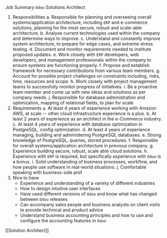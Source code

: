 Job Summary
`Odoo` Solutions Architect 
1. Responsibilities 
	a. Responsible for planning and overseeing overall systems/application architecture, including `ERP` and e-commerce solutions, planning for the most secure, robust and scale-able architecture.
	b. Analyse current technologies used within the company and determine ways to improve.
	c. Understand and constantly improve system architecture, to prepare for edge cases, and extreme stress testing.
	d. Document and monitor requirements needed to institute proposed updates.
	e. Work closely with `ERP` developers, web developers, and management professionals within the company to ensure systems are functioning properly.
	f. Propose and establish framework for necessary contributions from various team members.
	g. Account for possible project challenges on constraints including, risks, time, resources and scope.
	h. Work closely with project management teams to successfully monitor progress of initiatives.
	i. Be a proactive team member and come up with new ideas and solutions as per company needs.
	j. Responsible for database administration and optimization, mapping of relational fields, to plan for scale 
2. Requirements 
	a. At least 4 years of experience working with Amazon AWS, at scale -- other cloud infrastructure experience is a plus.
	b. At least 2 years of experience as an architect in the e-Commerce industry.
	c. At least 4 years of experience with database optimization in PostgreSQL, config optimization.
	d. At least 4 years of experience managing, building and administering PostgreSQL databases.
	e. Strong knowledge of PostgreSQL, queries, stored procedures.
	f. Responsible for overall systems/application architecture in previous company.
	g. Experience building secure, robust, scale able cloud solutions.
	h. Experience with `ERP` is required, but specifically experience with `Odoo` is a bonus.
	i. Solid understanding of business processes, workflow, and how people use software in real-world situations.
	j. Comfortable speaking with business-side prof
3. Nice to have
	- Experience and understanding of a variety of different industries
	- How to design intuitive user interfaces
	- Have used different versions of `Odoo` and know what has changed between `Odoo` releases
	- Can accompany sales people and business analysts on client visits to provide technical and product advice
	- Understand business accounting principles and how to use and configure the accounting features in `Odoo`


[[Solution Architect]]
